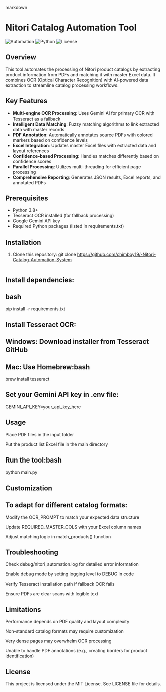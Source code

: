 markdown

# Nitori Catalog Automation Tool

![Automation](https://img.shields.io/badge/Type-Automation-blue) ![Python](https://img.shields.io/badge/Python-3.8%2B-green) ![License](https://img.shields.io/badge/License-MIT-orange)

## Overview

This tool automates the processing of Nitori product catalogs by extracting product information from PDFs and matching it with master Excel data. It combines OCR (Optical Character Recognition) with AI-powered data extraction to streamline catalog processing workflows.

## Key Features

- **Multi-engine OCR Processing**: Uses Gemini AI for primary OCR with Tesseract as a fallback
- **Intelligent Data Matching**: Fuzzy matching algorithms to link extracted data with master records
- **PDF Annotation**: Automatically annotates source PDFs with colored markers based on confidence levels
- **Excel Integration**: Updates master Excel files with extracted data and layout references
- **Confidence-based Processing**: Handles matches differently based on confidence scores
- **Parallel Processing**: Utilizes multi-threading for efficient page processing
- **Comprehensive Reporting**: Generates JSON results, Excel reports, and annotated PDFs

## Prerequisites

- Python 3.8+
- Tesseract OCR installed (for fallback processing)
- Google Gemini API key
- Required Python packages (listed in requirements.txt)

## Installation

1. Clone this repository: git clone https://github.com/chimboy19/-Nitori-Catalog-Automation-System
   ```bash


## Install dependencies:
## bash
pip install -r requirements.txt

## Install Tesseract OCR:

## Windows: Download installer from Tesseract GitHub

## Mac: Use Homebrew:bash

brew install tesseract
## Set your Gemini API key in .env file:
GEMINI_API_KEY=your_api_key_here

## Usage

Place PDF files in the input folder

Put the product list Excel file in the main directory

## Run the tool:bash
python main.py

## Customization

## To adapt for different catalog formats:

Modify the OCR_PROMPT to match your expected data structure

Update REQUIRED_MASTER_COLS with your Excel column names

Adjust matching logic in match_products() function

## Troubleshooting

Check debug/nitori_automation.log for detailed error information

Enable debug mode by setting logging level to DEBUG in code

Verify Tesseract installation path if fallback OCR fails

Ensure PDFs are clear scans with legible text

## Limitations

Performance depends on PDF quality and layout complexity

Non-standard catalog formats may require customization

Very dense pages may overwhelm OCR processing

Unable to handle PDF annotations (e.g., creating borders for product identification)

## License

This project is licensed under the MIT License. See LICENSE file for details.